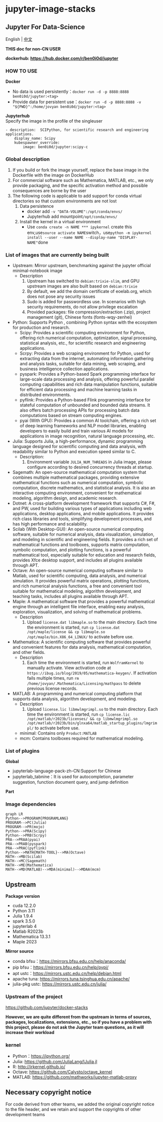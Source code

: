 # jupyter-image-stacks

## Jupyter For Data-Science

English | [中文](README_CN.md)

**THIS doc for non-CN USER**

**dockerhub: https://hub.docker.com/r/ben0i0d/jupyter**

### HOW TO USE
**Docker**
* No data is used persistently：`docker run -d -p 8888:8888 ben0i0d/jupyter:<tag>`  
* Provide data for persistent use：`docker run -d -p 8888:8888 -v "${PWD}":/home/jovyan ben0i0d/jupyter:<tag>`

**Jupyterhub**  
Specify the image in the profile of the singleuser
```
- description:  SCIPython, for scientific research and engineering applications.
    display_name: Scipy
    kubespawner_override:
        image: ben0i0d/jupyter:scipy-c
```
### Global description
1. If you build or fork the image yourself, replace the base image in the Dockerfile with the image on DockerHub
2. For commercial software such as Mathematica, MATLAB, etc., we only provide packaging, and the specific activation method and possible consequences are borne by the user
3. The following code is applicable to add support for conda virtual directories so that custom environments are not lost
    1. Data persistence
        * docker add `-v "DATA-VOLUME":/opt/conda/envs/`
        * Jupyterhub add mountpoint`/opt/conda/envs/`
    2. Install the kernel in a virtual environment  
        * Use `conda create -n NAME *** ipykernel` create this env,use`source activate NAME`switch，use`python -m ipykernel install --user --name NAME --display-name "DISPLAY-NAME"`done
### List of images that are currently being built
* Upstream: Mirror upstream, benchmarking against the jupyter official minimal-notebook image
    * Description
        1. Upstream has switched to `debian:trixie-slim`, and GPU upstream images are also built based on `debian:trixie`
        2. By default, we add the domain certificate of eoelab.org, which does not pose any security issues
        3. Sudo is added for passwordless use. In scenarios with high security requirements, do not allow privilege escalation
        4. Provided packages: file compression/extraction (.zip), project management (git), Chinese fonts (fonts-wqy-zenhei)
* Python: Supports Python , combining Python syntax with the ecosystem for production and research.
    * Scipy: Provides a scientific computing environment for Python, offering rich numerical computation, optimization, signal processing, statistical analysis, etc., for scientific research and engineering applications.
    * Scrpy: Provides a web scraping environment for Python, used for extracting data from the internet, automating information gathering and analysis tasks, suitable for data mining, web scraping, and business intelligence collection applications.
    * pyspark: Provides a Python-based Spark programming interface for large-scale data processing and analysis, offering powerful parallel computing capabilities and rich data manipulation functions, suitable for efficient data processing and machine learning tasks in distributed environments.
    * pyflink: Provides a Python-based Flink programming interface for stateful computation of unbounded and bounded data streams. It also offers batch processing APIs for processing batch data computations based on stream computing engines.
    * pyai (With GPU): Provides a common AI toolchain, offering a rich set of deep learning frameworks and NLP model libraries, enabling developers to easily build and train various AI models for applications in image recognition, natural language processing, etc.
* Julia: Supports Julia, a high-performance, dynamic programming language designed for scientific computing and data analysis, with readability similar to Python and execution speed similar to C.
    * Description:
        1. Environment variable `JULIA_NUM_THREADS` in Julia image, please configure according to desired concurrency threads at startup.
* Sagemath: An open-source mathematical computation system that combines multiple mathematical packages, providing extensive mathematical functions such as numerical computation, symbolic computation, discrete mathematics, and statistical analysis. It is also an interactive computing environment, convenient for mathematical modeling, algorithm design, and academic research.
* Dotnet: A cross-platform development framework that supports C#, F#, and PW, used for building various types of applications including web applications, desktop applications, and mobile applications. It provides rich class libraries and tools, simplifying development processes, and has high performance and scalability.
* Scilab (With Desktop-GUI): An open-source numerical computing software, suitable for numerical analysis, data visualization, simulation, and modeling in scientific and engineering fields. It provides a rich set of mathematical functions and toolboxes, supports matrix computation, symbolic computation, and plotting functions, is a powerful mathematical tool, especially suitable for education and research fields, provides Xfce desktop support, and includes all plugins available through APT.
* Octave: An open-source numerical computing software similar to Matlab, used for scientific computing, data analysis, and numerical simulation. It provides powerful matrix operations, plotting functions, and rich numerical analysis functions, a free and convenient tool suitable for mathematical modeling, algorithm development, and teaching tasks, includes all plugins available through APT.
* Maple: A mathematical software that provides a powerful mathematical engine through an intelligent file interface, enabling easy analysis, exploration, visualization, and solving of mathematical problems.
    * Description
        1. Upload `license.dat libmaple.so` to the main directory. Each time the environment is started, run `cp license.dat /opt/maple/license && cp libmaple.so /opt/maple/bin.X86_64_LINUX/` to activate before use.
* Mathematica: A scientific computing software that provides powerful and convenient features for data analysis, mathematical computation, and other fields.
    * Description
        1. Each time the environment is started, run `WolframKernel` to manually activate. View activation code at `https://ibug.io/blog/2019/05/mathematica-keygen/`. If activation fails multiple times, run `rm /home/jovyan/.Mathematica/Licensing/mathpass` to delete previous license records.
* MATLAB: A programming and numerical computing platform that supports data analysis, algorithm development, and modeling.
    * Description
        1. Upload `license.lic libmwlmgrimpl.so` to the main directory. Each time the environment is started, run `cp license.lic /opt/matlab/r2023b/licenses/ && cp libmwlmgrimpl.so /opt/matlab/r2023b/bin/glnxa64/matlab_startup_plugins/lmgrimpl/` to activate before use.
    * minimal: Contains only `Product:MATLAB`
    * mcm: Contains toolboxes required for mathematical modeling.


### List of plugins

**Global**
* jupyterlab-language-pack-zh-CN:Support for Chinese
* jupyterlab_tabnine：It is used for autocompletion, parameter suggestion, function document query, and jump definition

**Part**

### Image dependencies
```mermaid
graph LR
Python-->PROGRAM{PROGRAMLANG}
PROGRAM-->PC(Julia)
PROGRAM-->PR(mojo)
Python-->PRA(Scipy)
Python-->PRB(Scrpy)
PRA-->PRAA(pyai)  
PRA-->PRAB(pyspark)  
PRA-->PRAC(pyflink)  
Python-->MATH{MATH-TOOL}-->MA(Octave)
MATH-->MB(Scilab)
MATH-->MC(Sagemath)
MATH-->ME(Mathematica)
MATH-->MD(MATLAB)-->MDA(minimal)-->MDAA(mcm)
```

## Upstream

**Package version**
* cuda 12.2.0
* Python 3.11
* Julia 1.9.4
* spark 3.5.0
* jupyterlab 4
* Matlab R2023b
* Mathematica 13.3.1
* Maple 2023

**Mirror source**
* conda bfsu：https://mirrors.bfsu.edu.cn/help/anaconda/
* pip bfsu：https://mirrors.bfsu.edu.cn/help/pypi/
* apt ustc：https://mirrors.ustc.edu.cn/help/debian.html
* apache tuna: https://mirrors.tuna.tsinghua.edu.cn/apache/
* julia-pkg ustc: https://mirrors.ustc.edu.cn/julia/

### Upstream of the project
https://github.com/jupyter/docker-stacks

**However, we are quite different from the upstream in terms of sources, packages, localizations, extensions, etc., so if you have a problem with this project, please do not ask the Jupyter team questions, as it will increase their workload**

### kernel
* Python：https://ipython.org/
* Julia: https://github.com/JuliaLang/IJulia.jl
* R: http://irkernel.github.io/
* Octave: https://github.com/Calysto/octave_kernel
* MATLAB: https://github.com/mathworks/jupyter-matlab-proxy

## Necessary copyright notice
For code derived from other teams, we added the original copyright notice to the file header, and we retain and support the copyrights of other development teams

